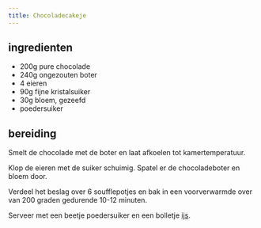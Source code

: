 ```yaml
---
title: Chocoladecakeje
---
```


## ingredienten
* 200g pure chocolade
* 240g ongezouten boter 
* 4 eieren
* 90g fijne kristalsuiker
* 30g bloem, gezeefd
* poedersuiker

## bereiding
Smelt de chocolade met de boter en laat afkoelen tot kamertemperatuur.

Klop de eieren met de suiker schuimig. Spatel er de chocoladeboter en bloem door.

Verdeel het beslag over 6 soufflepotjes en bak in een voorverwarmde over van 200 graden gedurende 10-12 minuten.

Serveer met een beetje poedersuiker en een bolletje [ijs](Vanille_Roomijs.html).
